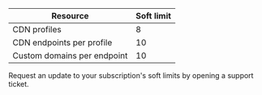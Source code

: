 
Resource | Soft limit
---------|-----------
CDN profiles | 8
CDN endpoints per profile | 10
Custom domains per endpoint | 10 

Request an update to your subscription's soft limits by opening a support ticket.


<!--HONumber=Oct16_HO2-->


